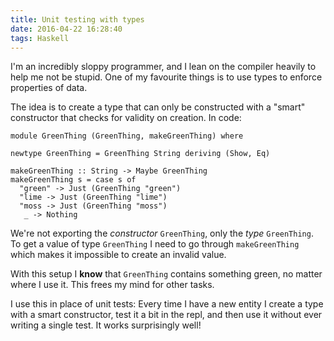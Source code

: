 ```yaml
---
title: Unit testing with types
date: 2016-04-22 16:28:40
tags: Haskell
---
```


I'm an incredibly sloppy programmer, and I lean on the compiler heavily to help me not be stupid. One of my favourite things is to use types to enforce properties of data.

The idea is to create a type that can only be constructed with a "smart" constructor that checks for validity on creation. In code:

<pre><code class="haskell">module GreenThing (GreenThing, makeGreenThing) where

newtype GreenThing = GreenThing String deriving (Show, Eq)

makeGreenThing :: String -> Maybe GreenThing
makeGreenThing s = case s of
  "green" -> Just (GreenThing "green")
  "lime -> Just (GreenThing "lime")
  "moss -> Just (GreenThing "moss")
   _ -> Nothing
</code></pre>

We're not exporting the *constructor* `GreenThing`, only the *type* `GreenThing`. To get a value of type `GreenThing` I need to go through `makeGreenThing` which makes it impossible to create an invalid value.

With this setup I **know** that `GreenThing` contains something green, no matter where I use it. This frees my mind for other tasks.

I use this in place of unit tests: Every time I have a new entity I create a type with a smart constructor, test it a bit in the repl, and then use it without ever writing a single test. It works surprisingly well!
